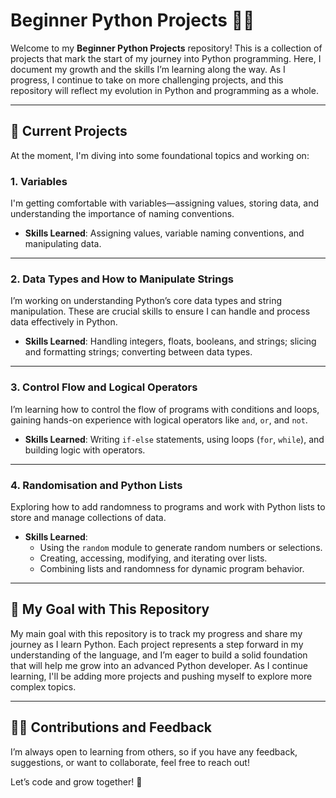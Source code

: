 # Beginner Python Projects 🚀🐍

Welcome to my **Beginner Python Projects** repository! This is a collection of projects that mark the start of my journey into Python programming. Here, I document my growth and the skills I’m learning along the way. As I progress, I continue to take on more challenging projects, and this repository will reflect my evolution in Python and programming as a whole.

---

## 📂 Current Projects
At the moment, I'm diving into some foundational topics and working on:

### 1. **Variables**    
I'm getting comfortable with variables—assigning values, storing data, and understanding the importance of naming conventions.  
- **Skills Learned**: Assigning values, variable naming conventions, and manipulating data.

---

### 2. **Data Types and How to Manipulate Strings**  
I’m working on understanding Python’s core data types and string manipulation. These are crucial skills to ensure I can handle and process data effectively in Python.  
- **Skills Learned**: Handling integers, floats, booleans, and strings; slicing and formatting strings; converting between data types.

---

### 3. **Control Flow and Logical Operators**  
I’m learning how to control the flow of programs with conditions and loops, gaining hands-on experience with logical operators like `and`, `or`, and `not`.  
- **Skills Learned**: Writing `if-else` statements, using loops (`for`, `while`), and building logic with operators.

---

### 4. **Randomisation and Python Lists**  
Exploring how to add randomness to programs and work with Python lists to store and manage collections of data.  
- **Skills Learned**:  
  - Using the `random` module to generate random numbers or selections.  
  - Creating, accessing, modifying, and iterating over lists.  
  - Combining lists and randomness for dynamic program behavior.  

---

## 🎯 My Goal with This Repository
My main goal with this repository is to track my progress and share my journey as I learn Python. Each project represents a step forward in my understanding of the language, and I’m eager to build a solid foundation that will help me grow into an advanced Python developer. As I continue learning, I'll be adding more projects and pushing myself to explore more complex topics.

---

## 🧑‍💻 Contributions and Feedback
I’m always open to learning from others, so if you have any feedback, suggestions, or want to collaborate, feel free to reach out!

Let’s code and grow together! 🎉
